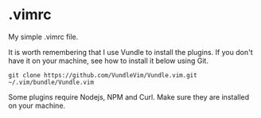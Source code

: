 # .vimrc
My simple .vimrc file.

It is worth remembering that I use Vundle to install the plugins. If you don't have it on your machine, see how to install it below using Git.

```
git clone https://github.com/VundleVim/Vundle.vim.git ~/.vim/bundle/Vundle.vim
```

Some plugins require Nodejs, NPM and Curl. Make sure they are installed on your machine.
